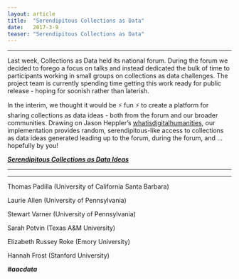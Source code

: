 ```yaml
---
layout: article
title:  "Serendipitous Collections as Data"
date:   2017-3-9 
teaser: "Serendipitous Collections as Data"
---
```

---

Last week, Collections as Data held its national forum. During the forum we decided to forego a focus on talks and instead dedicated the bulk of time  to participants working in small groups on collections as data challenges. The project team is currently spending time getting this work ready for public release - hoping for soonish rather than laterish.  

In the interim, we thought it would be ⚡ fun ⚡  to create a platform for sharing collections as data ideas - both from the forum and our broader communities. Drawing on Jason Heppler’s [whatisdigitalhumanities](http://whatisdigitalhumanities.com/), our implementation provides random, serendipitous-like access to collections as data ideas generated leading up to the forum, during the forum, and ... hopefully by you! 

[***Serendipitous Collections as Data Ideas***](https://collectionsasdata.github.io/ideas/)

---
---
Thomas Padilla (University of California Santa Barbara)

Laurie Allen (University of Pennsylvania)

Stewart Varner (University of Pennsylvania)

Sarah Potvin (Texas A&M University)

Elizabeth Russey Roke (Emory University)

Hannah Frost (Stanford University)

***#aacdata***
